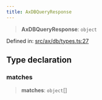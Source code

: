 ```yaml
---
title: AxDBQueryResponse
---
```


> **AxDBQueryResponse**: `object`

Defined in: [src/ax/db/types.ts:27](#apidocs/httpsgithubcomax-llmaxblob3b79ada8d723949fcd8a76c2b6f48cf69d8394f8srcaxdbtypestsl27)

## Type declaration

<a id="matches"></a>

### matches

> **matches**: `object`[]
